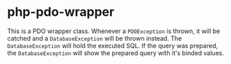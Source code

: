 php-pdo-wrapper
===============

This is a PDO wrapper class. Whenever a `PDOException` is thrown,
it will be catched and a `DatabaseException` will be thrown instead.
The `DatabaseException` will hold the executed SQL.
If the query was prepared, the `DatabaseException` will show
the prepared query with it's binded values.